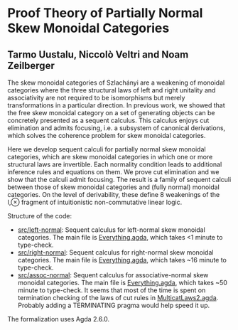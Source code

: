 # Proof Theory of Partially Normal Skew Monoidal Categories

## Tarmo Uustalu, Niccolò Veltri and Noam Zeilberger

The skew monoidal categories of Szlachányi are a weakening of monoidal categories where the three
structural laws of left and right unitality and associativity are not required to be isomorphisms but
merely transformations in a particular direction. In previous work, we showed that the free skew
monoidal category on a set of generating objects can be concretely presented as a sequent calculus.
This calculus enjoys cut elimination and admits focusing, i.e. a subsystem of canonical derivations,
which solves the coherence problem for skew monoidal categories.

Here we develop sequent calculi for partially normal skew monoidal categories, which
are skew monoidal categories in which one or more structural laws are invertible. Each normality
condition leads to additional inference rules and equations on them. We prove cut elimination and
we show that the calculi admit focusing. The result is a family of sequent calculi between those of
skew monoidal categories and (fully normal) monoidal categories. On the level of derivability, these
define 8 weakenings of the I,⊗ fragment of intuitionistic non-commutative linear logic.

Structure of the code:
- [src/left-normal](https://github.com/niccoloveltri/skewmoncats-normal/blob/master/src/left-normal/): Sequent calculus for left-normal skew monoidal categories. The main file is [Everything.agda](https://github.com/niccoloveltri/skewmoncats-normal/blob/master/src/left-normal/Everything.agda), which takes <1 minute to type-check.
- [src/right-normal](https://github.com/niccoloveltri/skewmoncats-normal/blob/master/src/right-normal/): Sequent calculus for right-normal skew monoidal categories. The main file is [Everything.agda](https://github.com/niccoloveltri/skewmoncats-normal/blob/master/src/right-normal/Everything.agda), which takes ~16 minute to type-check.
- [src/assoc-normal](https://github.com/niccoloveltri/skewmoncats-normal/blob/master/src/assoc-normal/): Sequent calculus for associative-normal skew monoidal categories. The main file is [Everything.agda](https://github.com/niccoloveltri/skewmoncats-normal/blob/master/src/assoc-normal/Everything.agda), which takes ~50 minute to type-check. It seems that most of the time is spent on termination checking of the laws of cut rules in [MulticatLaws2.agda](https://github.com/niccoloveltri/skewmoncats-normal/blob/master/src/assoc-normal/MulticatLaws2.agda). Probably adding a TERMINATING pragma would help speed it up.

The formalization uses Agda 2.6.0.
